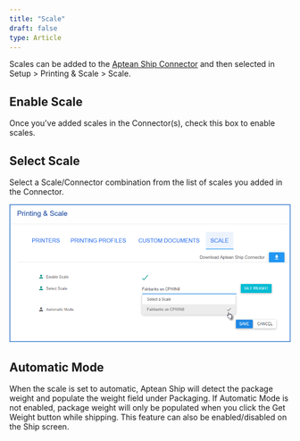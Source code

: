 ```yaml
---
title: "Scale"
draft: false
type: Article
---
```


Scales can be added to the [Aptean Ship Connector](http://ask.shipping.apteancloud.com/akb/aptean-ship-connector/#scales) and then selected in Setup > Printing & Scale > Scale.

## Enable Scale
Once you've added scales in the Connector(s), check this box to enable scales.

## Select Scale


Select a Scale/Connector combination from the list of scales you added in the Connector.

![](assets/images/scale-connector-1-11.png)

## Automatic Mode
When the scale is set to automatic, Aptean Ship will detect the package weight and populate the weight field under Packaging. If Automatic Mode is not enabled, package weight will only be populated when you click the Get Weight button while shipping. This feature can also be enabled/disabled on the Ship screen.



